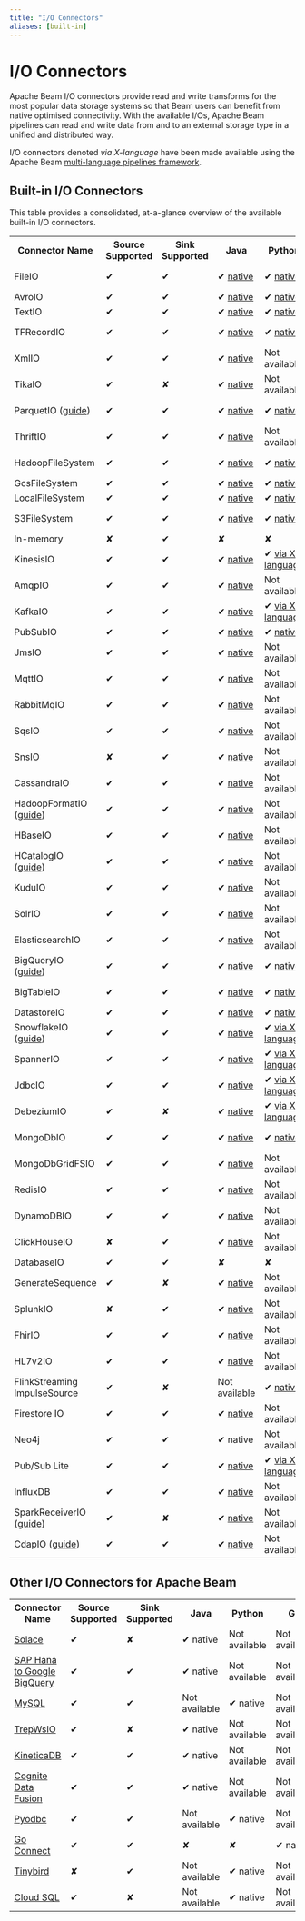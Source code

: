 ```yaml
---
title: "I/O Connectors"
aliases: [built-in]
---
```

<!--
Licensed under the Apache License, Version 2.0 (the "License");
you may not use this file except in compliance with the License.
You may obtain a copy of the License at

http://www.apache.org/licenses/LICENSE-2.0

Unless required by applicable law or agreed to in writing, software
distributed under the License is distributed on an "AS IS" BASIS,
WITHOUT WARRANTIES OR CONDITIONS OF ANY KIND, either express or implied.
See the License for the specific language governing permissions and
limitations under the License.
-->

# I/O Connectors

Apache Beam I/O connectors provide read and write transforms for the most popular data storage systems so that Beam users can benefit from native optimised connectivity.  With the available I/Os, Apache Beam pipelines can read and write data from and to an external storage type in a unified and distributed way.

I/O connectors denoted _via X-language_ have been made available using the Apache Beam [multi-language pipelines framework](/documentation/programming-guide/#multi-language-pipelines).

## Built-in I/O Connectors

This table provides a consolidated, at-a-glance overview of the available built-in I/O connectors.
<div class="table-container-wrapper">
  <table class="table table-bordered table-connectors">
  <tr>
    <th>Connector Name</th>
    <th>Source Supported</th>
    <th>Sink Supported</th>
    <th>Java</th>
    <th>Python</th>
    <th>Go</th>
    <th>Batch Supported</th>
    <th>Streaming Supported</th>
  </tr>
  <tr>
    <td>FileIO</td>
    <td class="present">✔</td>
    <td class="present">✔</td>
    <td class="present">
      ✔
      <a href="https://beam.apache.org/releases/javadoc/current/org/apache/beam/sdk/io/FileIO.html">native</a>
    </td>
    <td class="present">
      ✔
      <a href="https://beam.apache.org/releases/pydoc/current/apache_beam.io.fileio.html">native</a>
    </td>
    <td>Not available</td>
    <td class="present">✔</td>
    <td class="present">✔</td>
  </tr>
  <tr>
    <td>AvroIO</td>
    <td class="present">✔</td>
    <td class="present">✔</td>
    <td class="present">
      ✔
      <a href="https://beam.apache.org/releases/javadoc/current/org/apache/beam/sdk/io/AvroIO.html">native</a>
    </td>
    <td class="present">
      ✔
      <a href="https://beam.apache.org/releases/pydoc/current/apache_beam.io.avroio.html">native</a>
    </td>
    <td class="present">
      ✔
      <a href="https://pkg.go.dev/github.com/apache/beam/sdks/v2/go/pkg/beam/io/avroio">native</a>
    </td>
    <td class="present">✔</td>
    <td class="present">✔</td>
  </tr>
  <tr>
    <td>TextIO</td>
    <td class="present">✔</td>
    <td class="present">✔</td>
    <td class="present">
      ✔
      <a href="https://beam.apache.org/releases/javadoc/current/org/apache/beam/sdk/io/TextIO.html">native</a>
    </td>
    <td class="present">
      ✔
      <a href="https://beam.apache.org/releases/pydoc/current/apache_beam.io.textio.html">native</a>
    </td>
    <td class="present">
      ✔
      <a href="https://pkg.go.dev/github.com/apache/beam/sdks/v2/go/pkg/beam/io/textio">native</a>
    </td>
    <td class="present">✔</td>
    <td class="present">✔</td>
  </tr>
  <tr>
    <td>TFRecordIO</td>
    <td class="present">✔</td>
    <td class="present">✔</td>
    <td class="present">
      ✔
      <a href="https://beam.apache.org/releases/javadoc/current/org/apache/beam/sdk/io/TFRecordIO.html">native</a>
    </td>
    <td class="present">
      ✔
      <a href="https://beam.apache.org/releases/pydoc/current/apache_beam.io.tfrecordio.html">native</a>
    </td>
    <td>Not available</td>
    <td class="present">✔</td>
    <td class="absent">✘</td>
  </tr>
  <tr>
    <td>XmlIO</td>
    <td class="present">✔</td>
    <td class="present">✔</td>
    <td class="present">
      ✔
      <a href="https://beam.apache.org/releases/javadoc/current/org/apache/beam/sdk/io/xml/XmlIO.html">native</a>
    </td>
    <td>Not available</td>
    <td>Not available</td>
    <td class="present">✔</td>
    <td class="absent">✘</td>
  </tr>
  <tr>
    <td>TikaIO</td>
    <td class="present">✔</td>
    <td class="absent">✘</td>
    <td class="present">
      ✔
      <a href="https://beam.apache.org/releases/javadoc/current/org/apache/beam/sdk/io/tika/TikaIO.html">native</a>
    </td>
    <td>Not available</td>
    <td>Not available</td>
    <td class="present">✔</td>
    <td class="present">✔</td>
  </tr>
  <tr>
    <td>ParquetIO (<a href="/documentation/io/built-in/parquet/">guide</a>)</td>
    <td class="present">✔</td>
    <td class="present">✔</td>
    <td class="present">
      ✔
      <a href="https://beam.apache.org/releases/javadoc/current/org/apache/beam/sdk/io/parquet/ParquetIO.html">native</a>
    </td>
    <td class="present">
      ✔
      <a href="https://beam.apache.org/releases/pydoc/current/apache_beam.io.parquetio.html">native</a>
    </td>
    <td>Not available</td>
    <td class="present">✔</td>
    <td class="absent">✘</td>
  </tr>
  <tr>
    <td>ThriftIO</td>
    <td class="present">✔</td>
    <td class="present">✔</td>
    <td class="present">
      ✔
      <a href="https://beam.apache.org/releases/javadoc/current/org/apache/beam/sdk/io/thrift/ThriftIO.html">native</a>
    </td>
    <td>Not available</td>
    <td>Not available</td>
    <td class="present">✔</td>
    <td class="absent">✘</td>
  </tr>
  <tr>
    <td>HadoopFileSystem</td>
    <td class="present">✔</td>
    <td class="present">✔</td>
    <td class="present">
      ✔
      <a href="https://beam.apache.org/releases/javadoc/current/org/apache/beam/sdk/io/hdfs/HadoopFileSystemRegistrar.html">native</a>
    </td>
    <td class="present">
      ✔
      <a href="https://beam.apache.org/releases/pydoc/current/apache_beam.io.hadoopfilesystem.html">native</a>
    </td>
    <td>Not available</td>
    <td class="present">✔</td>
    <td class="absent">✘</td>
  </tr>
  <tr>
    <td>GcsFileSystem</td>
    <td class="present">✔</td>
    <td class="present">✔</td>
    <td class="present">
      ✔
      <a href="https://beam.apache.org/releases/javadoc/current/org/apache/beam/sdk/extensions/gcp/storage/GcsFileSystemRegistrar.html">native</a>
    </td>
    <td class="present">
      ✔
      <a href="https://beam.apache.org/releases/pydoc/current/apache_beam.io.gcp.gcsfilesystem.html">native</a>
    </td>
    <td class="present">
      ✔
      <a href="https://pkg.go.dev/github.com/apache/beam/sdks/v2/go/pkg/beam/io/filesystem/gcs">native</a>
    </td>
    <td class="present">✔</td>
    <td class="absent">✘</td>
  </tr>
  <tr>
    <td>LocalFileSystem</td>
    <td class="present">✔</td>
    <td class="present">✔</td>
    <td class="present">
      ✔
      <a href="https://beam.apache.org/releases/javadoc/current/org/apache/beam/sdk/io/LocalFileSystemRegistrar.html">native</a>
    </td>
    <td class="present">
      ✔
      <a href="https://beam.apache.org/releases/pydoc/current/apache_beam.io.localfilesystem.html">native</a>
    </td>
    <td class="present">
      ✔
      <a href="https://pkg.go.dev/github.com/apache/beam/sdks/v2/go/pkg/beam/io/filesystem/local">native</a>
    </td>
    <td class="present">✔</td>
    <td class="absent">✘</td>
  </tr>
  <tr>
    <td>S3FileSystem</td>
    <td class="present">✔</td>
    <td class="present">✔</td>
    <td class="present">
      ✔
      <a href="https://beam.apache.org/releases/javadoc/current/org/apache/beam/sdk/io/aws2/s3/S3FileSystemRegistrar.html">native</a>
    </td>
    <td class="present">
      ✔
      <a href="https://beam.apache.org/releases/pydoc/current/apache_beam.io.aws.s3filesystem.html">native</a>
    </td>
    <td>Not available</td>
    <td class="present">✔</td>
    <td class="absent">✘</td>
  </tr>
  <tr>
    <td>In-memory</td>
    <td class="absent">✘</td>
    <td class="present">✔</td>
    <td class="absent">✘</td>
    <td class="absent">✘</td>
    <td class="present">
      ✔
      <a href="https://pkg.go.dev/github.com/apache/beam/sdks/v2/go/pkg/beam/io/filesystem/memfs">native</a>
    </td>
    <td class="present">✔</td>
    <td class="absent">✘</td>
  </tr>
  <tr>
    <td>KinesisIO</td>
    <td class="present">✔</td>
    <td class="present">✔</td>
    <td class="present">
      ✔
      <a href="https://beam.apache.org/releases/javadoc/current/org/apache/beam/sdk/io/aws2/kinesis/KinesisIO.html">native</a>
    </td>
    <td class="present">
      ✔
      <a href="https://beam.apache.org/releases/pydoc/current/apache_beam.io.kinesis.html#apache_beam.io.kinesis.ReadDataFromKinesis">via X-language</a>
    </td>
    <td>Not available</td>
    <td class="present">✔</td>
    <td class="present">✔</td>
  </tr>
  <tr>
    <td>AmqpIO</td>
    <td class="present">✔</td>
    <td class="present">✔</td>
    <td class="present">
      ✔
      <a href="https://beam.apache.org/releases/javadoc/current/org/apache/beam/sdk/io/amqp/AmqpIO.html">native</a>
    </td>
    <td>Not available</td>
    <td>Not available</td>
    <td class="present">✔</td>
    <td class="present">✔</td>
  </tr>
  <tr>
    <td>KafkaIO</td>
    <td class="present">✔</td>
    <td class="present">✔</td>
    <td class="present">
      ✔
      <a href="https://beam.apache.org/releases/javadoc/current/org/apache/beam/sdk/io/kafka/KafkaIO.html">native</a>
    </td>
    <td class="present">
      ✔
      <a href="https://beam.apache.org/releases/pydoc/current/apache_beam.io.kafka.html">via X-language</a>
    </td>
    <td class="present">
      ✔
      <a href="https://pkg.go.dev/github.com/apache/beam/sdks/v2/go/pkg/beam/io/xlang/kafkaio">via X-language</a>
    </td>
    <td class="present">✔</td>
    <td class="present">✔</td>
  </tr>
  <tr>
    <td>PubSubIO</td>
    <td class="present">✔</td>
    <td class="present">✔</td>
    <td class="present">
      ✔
      <a href="https://beam.apache.org/releases/javadoc/current/org/apache/beam/sdk/io/gcp/pubsub/PubsubIO.html">native</a>
    </td>
    <td class="present">
      ✔
      <a href="https://beam.apache.org/releases/pydoc/current/apache_beam.io.gcp.pubsub.html">native</a>
    </td>
    <td class="present">
      ✔
      <a href="https://pkg.go.dev/github.com/apache/beam/sdks/v2/go/pkg/beam/io/pubsubio">native</a>
    </td>
    <td class="present">✔</td>
    <td class="present">✔</td>
  </tr>
  <tr>
    <td>JmsIO</td>
    <td class="present">✔</td>
    <td class="present">✔</td>
    <td class="present">
      ✔
      <a href="https://beam.apache.org/releases/javadoc/current/org/apache/beam/sdk/io/jms/JmsIO.html">native</a>
    </td>
    <td>Not available</td>
    <td>Not available</td>
    <td class="present">✔</td>
    <td class="present">✔</td>
  </tr>
  <tr>
    <td>MqttIO</td>
    <td class="present">✔</td>
    <td class="present">✔</td>
    <td class="present">
      ✔
      <a href="https://beam.apache.org/releases/javadoc/current/org/apache/beam/sdk/io/mqtt/MqttIO.html">native</a>
    </td>
    <td>Not available</td>
    <td>Not available</td>
    <td class="present">✔</td>
    <td class="present">✔</td>
  </tr>
  <tr>
    <td>RabbitMqIO</td>
    <td class="present">✔</td>
    <td class="present">✔</td>
    <td class="present">
      ✔
      <a href="https://beam.apache.org/releases/javadoc/current/org/apache/beam/sdk/io/rabbitmq/RabbitMqIO.html">native</a>
    </td>
    <td>Not available</td>
    <td>Not available</td>
    <td class="present">✔</td>
    <td class="present">✔</td>
  </tr>
  <tr>
    <td>SqsIO</td>
    <td class="present">✔</td>
    <td class="present">✔</td>
    <td class="present">
      ✔
      <a href="https://beam.apache.org/releases/javadoc/current/org/apache/beam/sdk/io/aws2/sqs/SqsIO.html">native</a>
    </td>
    <td>Not available</td>
    <td>Not available</td>
    <td class="present">✔</td>
    <td class="present">✔</td>
  </tr>
  <tr>
    <td>SnsIO</td>
    <td class="absent">✘</td>
    <td class="present">✔</td>
    <td class="present">
      ✔
      <a href="https://beam.apache.org/releases/javadoc/current/org/apache/beam/sdk/io/aws2/sns/SnsIO.html">native</a>
    </td>
    <td>Not available</td>
    <td>Not available</td>
    <td class="present">✔</td>
    <td class="absent">✘</td>
  </tr>
  <tr>
    <td>CassandraIO</td>
    <td class="present">✔</td>
    <td class="present">✔</td>
    <td class="present">
      ✔
      <a href="https://beam.apache.org/releases/javadoc/current/org/apache/beam/sdk/io/cassandra/CassandraIO.html">native</a>
    </td>
    <td>Not available</td>
    <td>Not available</td>
    <td class="present">✔</td>
    <td class="absent">✘</td>
  </tr>
  <tr>
    <td>HadoopFormatIO (<a href="/documentation/io/built-in/hadoop/">guide</a>)</td>
    <td class="present">✔</td>
    <td class="present">✔</td>
    <td class="present">
      ✔
      <a href="https://beam.apache.org/releases/javadoc/current/org/apache/beam/sdk/io/hadoop/format/HadoopFormatIO.html">native</a>
    </td>
    <td>Not available</td>
    <td>Not available</td>
    <td class="present">✔</td>
    <td class="present">✔</td>
  </tr>
  <tr>
    <td>HBaseIO</td>
    <td class="present">✔</td>
    <td class="present">✔</td>
    <td class="present">
      ✔
      <a href="https://beam.apache.org/releases/javadoc/current/org/apache/beam/sdk/io/hbase/HBaseIO.html">native</a>
    </td>
    <td>Not available</td>
    <td>Not available</td>
    <td class="present">✔</td>
    <td class="absent">✘</td>
  </tr>
  <tr>
    <td>HCatalogIO (<a href="/documentation/io/built-in/hcatalog/">guide</a>)</td>
    <td class="present">✔</td>
    <td class="present">✔</td>
    <td class="present">
      ✔
      <a href="https://beam.apache.org/releases/javadoc/current/org/apache/beam/sdk/io/hcatalog/HCatalogIO.html">native</a>
    </td>
    <td>Not available</td>
    <td>Not available</td>
    <td class="present">✔</td>
    <td class="present">✔</td>
  </tr>
  <tr>
    <td>KuduIO</td>
    <td class="present">✔</td>
    <td class="present">✔</td>
    <td class="present">
      ✔
      <a href="https://beam.apache.org/releases/javadoc/current/org/apache/beam/sdk/io/kudu/KuduIO.html">native</a>
    </td>
    <td>Not available</td>
    <td>Not available</td>
    <td class="present">✔</td>
    <td class="absent">✘</td>
  </tr>
  <tr>
    <td>SolrIO</td>
    <td class="present">✔</td>
    <td class="present">✔</td>
    <td class="present">
      ✔
      <a href="https://beam.apache.org/releases/javadoc/current/org/apache/beam/sdk/io/solr/SolrIO.html">native</a>
    </td>
    <td>Not available</td>
    <td>Not available</td>
    <td class="present">✔</td>
    <td class="present">✔</td>
  </tr>
  <tr>
    <td>ElasticsearchIO</td>
    <td class="present">✔</td>
    <td class="present">✔</td>
    <td class="present">
      ✔
      <a href="https://beam.apache.org/releases/javadoc/current/org/apache/beam/sdk/io/elasticsearch/ElasticsearchIO.html">native</a>
    </td>
    <td>Not available</td>
    <td>Not available</td>
    <td class="present">✔</td>
    <td class="present">✔</td>
  </tr>
  <tr>
    <td>BigQueryIO (<a href="/documentation/io/built-in/google-bigquery/">guide</a>)</td>
    <td class="present">✔</td>
    <td class="present">✔</td>
    <td class="present">
      ✔
      <a href="https://beam.apache.org/releases/javadoc/current/org/apache/beam/sdk/io/gcp/bigquery/BigQueryIO.html">native</a>
    </td>
    <td class="present">
      ✔
      <a href="https://beam.apache.org/releases/pydoc/current/apache_beam.io.gcp.bigquery.html">native</a>
    </td>
    <td class="present">
      ✔
      <a href="https://pkg.go.dev/github.com/apache/beam/sdks/v2/go/pkg/beam/io/bigqueryio">native</a>
    </td>
    <td class="present">✔</td>
    <td class="present">✔</td>
  </tr>
  <tr>
    <td>BigTableIO</td>
    <td class="present">✔</td>
    <td class="present">✔</td>
    <td class="present">
      ✔
      <a href="https://beam.apache.org/releases/javadoc/current/org/apache/beam/sdk/io/gcp/bigtable/BigtableIO.html">native</a>
    </td>
    <td class="present">
      ✔
      <a href="https://beam.apache.org/releases/pydoc/current/apache_beam.io.gcp.bigtableio.html">native</a>
    </td>
    <td>Not available</td>
    <td class="present">✔</td>
    <td class="absent">✘</td>
  </tr>
  <tr>
    <td>DatastoreIO</td>
    <td class="present">✔</td>
    <td class="present">✔</td>
    <td class="present">
      ✔
      <a href="https://beam.apache.org/releases/javadoc/current/org/apache/beam/sdk/io/gcp/datastore/DatastoreIO.html">native</a>
    </td>
    <td class="present">
      ✔
      <a href="https://beam.apache.org/releases/pydoc/current/apache_beam.io.gcp.datastore.v1new.datastoreio.html">native</a>
    </td>
    <td class="present">
      ✔
      <a href="https://pkg.go.dev/github.com/apache/beam/sdks/v2/go/pkg/beam/io/datastoreio">native</a>
    </td>
    <td class="present">✔</td>
    <td class="present">✔</td>
  </tr>
  <tr>
    <td>SnowflakeIO (<a href="/documentation/io/built-in/snowflake">guide</a>)</td>
    <td class="present">✔</td>
    <td class="present">✔</td>
    <td class="present">
      ✔
      <a href="https://beam.apache.org/releases/javadoc/current/org/apache/beam/sdk/io/snowflake/SnowflakeIO.html">native</a>
    </td>
    <td class="present">
      ✔
      <a href="https://beam.apache.org/releases/pydoc/current/apache_beam.io.snowflake.html">via X-language</a>
    </td>
    <td>Not available</td>
    <td class="present">✔</td>
    <td class="absent">✘</td>
  </tr>
  <tr>
    <td>SpannerIO</td>
    <td class="present">✔</td>
    <td class="present">✔</td>
    <td class="present">
      ✔
      <a href="https://beam.apache.org/releases/javadoc/current/org/apache/beam/sdk/io/gcp/spanner/SpannerIO.html">native</a>
    </td>
    <td class="present">
      ✔
      <a href="https://beam.apache.org/releases/pydoc/current/apache_beam.io.gcp.spanner.html">via X-language</a>
    </td>
    <td>Not available</td>
    <td class="present">✔</td>
    <td class="present">✔</td>
  </tr>
  <tr>
    <td>JdbcIO</td>
    <td class="present">✔</td>
    <td class="present">✔</td>
    <td class="present">
      ✔
      <a href="https://beam.apache.org/releases/javadoc/current/org/apache/beam/sdk/io/jdbc/JdbcIO.html">native</a>
    </td>
    <td class="present">
      ✔
      <a href="https://beam.apache.org/releases/pydoc/current/apache_beam.io.jdbc.html">via X-language</a>
    </td>
    <td class="present">
      ✔
      <a href="https://pkg.go.dev/github.com/apache/beam/sdks/v2/go/pkg/beam/io/xlang/jdbcio">via X-language</a>
    </td>
    <td class="present">✔</td>
    <td class="absent">✘</td>
  </tr>
  <tr>
    <td>DebeziumIO</td>
    <td class="present">✔</td>
    <td class="absent">✘</td>
    <td class="present">
      ✔
      <a href="https://beam.apache.org/releases/javadoc/current/org/apache/beam/io/debezium/DebeziumIO.html">native</a>
    </td>
    <td class="present">
      ✔
      <a href="https://beam.apache.org/releases/pydoc/current/apache_beam.io.debezium.html">via X-language</a>
    </td>
    <td class="present">
      ✔
      <a href="https://pkg.go.dev/github.com/apache/beam/sdks/v2/go/pkg/beam/io/xlang/debeziumio">via X-language</a>
    </td>
    <td class="present">✔</td>
    <td class="present">✔</td>
  </tr>
  <tr>
    <td>MongoDbIO</td>
    <td class="present">✔</td>
    <td class="present">✔</td>
    <td class="present">
      ✔
      <a href="https://beam.apache.org/releases/javadoc/current/org/apache/beam/sdk/io/mongodb/MongoDbIO.html">native</a>
    </td>
    <td class="present">
      ✔
      <a href="https://beam.apache.org/releases/pydoc/current/apache_beam.io.mongodbio.html">native</a>
    </td>
    <td>Not available</td>
    <td class="present">✔</td>
    <td class="absent">✘</td>
  </tr>
  <tr>
    <td>MongoDbGridFSIO</td>
    <td class="present">✔</td>
    <td class="present">✔</td>
    <td class="present">
      ✔
      <a href="https://beam.apache.org/releases/javadoc/current/org/apache/beam/sdk/io/mongodb/MongoDbGridFSIO.html">native</a>
    </td>
    <td>Not available</td>
    <td>Not available</td>
    <td class="present">✔</td>
    <td class="absent">✘</td>
  </tr>
  <tr>
    <td>RedisIO</td>
    <td class="present">✔</td>
    <td class="present">✔</td>
    <td class="present">
      ✔
      <a href="https://beam.apache.org/releases/javadoc/current/org/apache/beam/sdk/io/redis/RedisIO.html">native</a>
    </td>
    <td>Not available</td>
    <td>Not available</td>
    <td class="present">✔</td>
    <td class="absent">✘</td>
  </tr>
  <tr>
    <td>DynamoDBIO</td>
    <td class="present">✔</td>
    <td class="present">✔</td>
    <td class="present">
      ✔
      <a href="https://beam.apache.org/releases/javadoc/current/org/apache/beam/sdk/io/aws2/dynamodb/DynamoDBIO.html">native</a>
    </td>
    <td>Not available</td>
    <td>Not available</td>
    <td class="present">✔</td>
    <td class="present">✔</td>
  </tr>
  <tr>
    <td>ClickHouseIO</td>
    <td class="absent">✘</td>
    <td class="present">✔</td>
    <td class="present">
      ✔
      <a href="https://beam.apache.org/releases/javadoc/current/org/apache/beam/sdk/io/clickhouse/ClickHouseIO.html">native</a>
    </td>
    <td>Not available</td>
    <td>Not available</td>
    <td class="present">✔</td>
    <td class="absent">✘</td>
  </tr>
  <tr>
    <td>DatabaseIO</td>
    <td class="present">✔</td>
    <td class="present">✔</td>
    <td class="absent">✘</td>
    <td class="absent">✘</td>
    <td class="present">
      ✔
      <a href="https://pkg.go.dev/github.com/apache/beam/sdks/v2/go/pkg/beam/io/databaseio">native</a>
    </td>
    <td class="present">✔</td>
    <td class="absent">✘</td>
  </tr>
  <tr>
    <td>GenerateSequence</td>
    <td class="present">✔</td>
    <td class="absent">✘</td>
    <td class="present">
      ✔
      <a href="https://beam.apache.org/releases/javadoc/current/org/apache/beam/sdk/io/GenerateSequence.html">native</a>
    </td>
    <td>Not available</td>
    <td>Not available</td>
    <td class="present">✔</td>
    <td class="present">✔</td>
  </tr>
  <tr>
    <td>SplunkIO</td>
    <td class="absent">✘</td>
    <td class="present">✔</td>
    <td class="present">
      ✔
      <a href="https://beam.apache.org/releases/javadoc/current/org/apache/beam/sdk/io/splunk/SplunkIO.html">native</a>
    </td>
    <td>Not available</td>
    <td>Not available</td>
    <td class="present">✔</td>
    <td class="present">✔</td>
  </tr>
  <tr>
    <td>FhirIO</td>
    <td class="present">✔</td>
    <td class="present">✔</td>
    <td class="present">
      ✔
      <a href="https://beam.apache.org/releases/javadoc/current/org/apache/beam/sdk/io/gcp/healthcare/FhirIO.html">native</a>
    </td>
    <td>Not available</td>
    <td>Not available</td>
    <td class="present">✔</td>
    <td class="present">✔</td>
  </tr>
  <tr>
    <td>HL7v2IO</td>
    <td class="present">✔</td>
    <td class="present">✔</td>
    <td class="present">
      ✔
      <a href="https://beam.apache.org/releases/javadoc/current/org/apache/beam/sdk/io/gcp/healthcare/HL7v2IO.html">native</a>
    </td>
    <td>Not available</td>
    <td>Not available</td>
    <td class="present">✔</td>
    <td class="present">✔</td>
  </tr>
  <tr>
    <td>
      FlinkStreaming<br>ImpulseSource
    </td>
    <td class="present">✔</td>
    <td class="absent">✘</td>
    <td>Not available</td>
    <td class="present">
      ✔
      <a href="https://beam.apache.org/releases/pydoc/current/apache_beam.io.flink.flink_streaming_impulse_source.html">native</a>
    </td>
    <td>Not available</td>
    <td class="present">✔</td>
    <td class="present">✔</td>
  </tr>
  <tr>
    <td>Firestore IO</td>
    <td class="present">✔</td>
    <td class="present">✔</td>
    <td class="present">
      ✔
      <a href="https://beam.apache.org/releases/javadoc/current/org/apache/beam/sdk/io/gcp/firestore/FirestoreIO.html">native</a>
    </td>
    <td>Not available</td>
    <td>Not available</td>
    <td class="present">✔</td>
    <td class="absent">✘</td>
  </tr>
  <tr>
    <td>Neo4j</td>
    <td class="present">✔</td>
    <td class="present">✔</td>
    <td class="present">
      ✔
      native
    </td>
    <td>Not available</td>
    <td>Not available</td>
    <td class="present">✔</td>
    <td class="absent">✘</td>
  </tr>
  <tr>
    <td>Pub/Sub Lite</td>
    <td class="present">✔</td>
    <td class="present">✔</td>
    <td class="present">
      ✔
      <a href="https://beam.apache.org/releases/javadoc/current/org/apache/beam/sdk/io/gcp/pubsublite/PubsubLiteIO.html">native</a>
    </td>
    <td class="present">
      ✔
      <a href="https://beam.apache.org/releases/pydoc/current/apache_beam.io.gcp.pubsublite.html">via X-language</a>
    </td>
    <td>Not available</td>
    <td class="present">✔</td>
    <td class="present">✔</td>
  </tr>
  <tr>
    <td>InfluxDB</td>
    <td class="present">✔</td>
    <td class="present">✔</td>
    <td class="present">
      ✔
      <a href="https://beam.apache.org/releases/javadoc/current/org/apache/beam/sdk/io/influxdb/InfluxDbIO.html">native</a>
    </td>
    <td>Not available</td>
    <td>Not available</td>
    <td class="present">✔</td>
    <td class="present">✔</td>
  </tr>
  <tr>
    <td>SparkReceiverIO (<a href="/documentation/io/built-in/sparkreceiver/">guide</a>)</td>
    <td class="present">✔</td>
    <td class="present">✘</td>
    <td class="present">
      ✔
      <a href="https://beam.apache.org/releases/javadoc/current/org/apache/beam/sdk/io/sparkreceiver/2/SparkReceiverIO.html">native</a>
    </td>
    <td>Not available</td>
    <td>Not available</td>
    <td class="present">✘</td>
    <td class="present">✔</td>
  </tr>
  <tr>
    <td>CdapIO (<a href="/documentation/io/built-in/cdap/">guide</a>)</td>
    <td class="present">✔</td>
    <td class="present">✔</td>
    <td class="present">
      ✔
      <a href="https://beam.apache.org/releases/javadoc/current/org/apache/beam/sdk/io/cdap/CdapIO.html">native</a>
    </td>
    <td>Not available</td>
    <td>Not available</td>
    <td class="present">✔</td>
    <td class="present">✔</td>
  </tr>
</table>
</div>

## Other I/O Connectors for Apache Beam

<div class="table-container-wrapper">
  <table class="table table-bordered table-connectors">
  <tr>
    <th>Connector Name</th>
    <th>Source Supported</th>
    <th>Sink Supported</th>
    <th>Java</th>
    <th>Python</th>
    <th>Go</th>
    <th>Batch Supported</th>
    <th>Streaming Supported</th>
  </tr>
  <tr>
    <td>
      <a href="https://github.com/SolaceProducts/solace-apache-beam">Solace</a>
    </td>
    <td class="present">✔</td>
    <td class="absent">✘</td>
    <td class="present">
      ✔
      native
    </td>
    <td>Not available</td>
    <td>Not available</td>
    <td class="present">✔</td>
    <td class="present">✔</td>
  </tr>
  <tr>
    <td>
      <a href="https://github.com/google/hana-bq-beam-connector">SAP Hana to Google BigQuery</a>
    </td>
    <td class="present">✔</td>
    <td class="present">✔</td>
    <td class="present">
      ✔
      native
    </td>
    <td>Not available</td>
    <td>Not available</td>
    <td class="present">✔</td>
    <td class="absent">✘</td>
  </tr>
  <tr>
    <td>
      <a href="https://github.com/esakik/beam-mysql-connector">MySQL</a>
    </td>
    <td class="present">✔</td>
    <td class="present">✔</td>
    <td>Not available</td>
    <td class="present">
      ✔
      native
    </td>
    <td>Not available</td>
    <td class="present">✔</td>
    <td class="absent">✘</td>
  </tr>
  <tr>
    <td>
      <a href="https://github.com/Refinitiv/trep-websockets-beam-io">TrepWsIO</a>
    </td>
    <td class="present">✔</td>
    <td class="absent">✘</td>
    <td class="present">
      ✔
      native
    </td>
    <td>Not available</td>
    <td>Not available</td>
    <td class="present">✔</td>
    <td class="present">✔</td>
  </tr>
  <tr>
    <td>
      <a href="https://github.com/kineticadb/kinetica-connector-beam">KineticaDB</a>
    </td>
    <td class="present">✔</td>
    <td class="present">✔</td>
    <td class="present">
      ✔
      native
    </td>
    <td>Not available</td>
    <td>Not available</td>
    <td class="present">✔</td>
    <td class="absent">✘</td>
  </tr>
  <tr>
    <td>
      <a href="https://github.com/cognitedata/cdf-beam-connector-java">Cognite Data Fusion</a>
    </td>
    <td class="present">✔</td>
    <td class="present">✔</td>
    <td class="present">
      ✔
      native
    </td>
    <td>Not available</td>
    <td>Not available</td>
    <td class="present">✔</td>
    <td class="present">✔</td>
  </tr>
  <tr>
    <td>
      <a href="https://github.com/314e/beam-pyodbc-connector">Pyodbc</a>
    </td>
    <td class="present">✔</td>
    <td class="present">✔</td>
    <td>Not available</td>
    <td class="present">
      ✔
      native
    </td>
    <td>Not available</td>
    <td class="present">✔</td>
    <td class="absent">✘</td>
  </tr>
  <tr>
    <td>
      <a href="https://github.com/amient/goconnect">Go Connect</a>
    </td>
    <td class="present">✔</td>
    <td class="present">✔</td>
    <td class="absent">✘</td>
    <td class="absent">✘</td>
    <td class="present">
      ✔
      native
    </td>
    <td class="present">✔</td>
    <td class="present">✔</td>
  </tr>
  <tr>
    <td>
      <a href="https://github.com/tinybirdco/tinybird-beam">Tinybird</a>
    </td>
    <td class="absent">✘</td>
    <td class="present">✔</td>
    <td>Not available</td>
    <td class="present">
      ✔
      native
    </td>
    <td>Not available</td>
    <td class="present">✔</td>
    <td class="present">✔</td>
  </tr>
  <tr>
    <td>
      <a href="https://github.com/jccatrinck/dataflow-cloud-sql-python">Cloud SQL</a>
    </td>
    <td class="present">✔</td>
    <td class="absent">✘</td>
    <td>Not available</td>
    <td class="present">
      ✔
      native
    </td>
    <td>Not available</td>
    <td class="present">✔</td>
    <td class="absent">✘</td>
  </tr>
</table>
</div>
